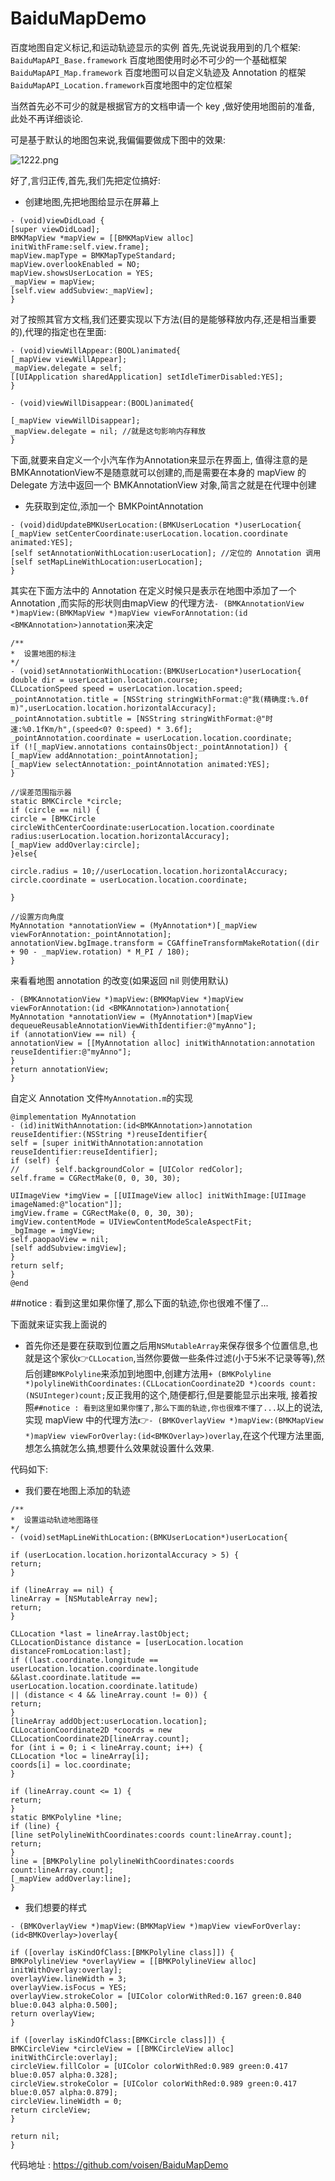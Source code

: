 # BaiduMapDemo
百度地图自定义标记,和运动轨迹显示的实例
首先,先说说我用到的几个框架:
`BaiduMapAPI_Base.framework` 百度地图使用时必不可少的一个基础框架
`BaiduMapAPI_Map.framework` 百度地图可以自定义轨迹及 Annotation 的框架
`BaiduMapAPI_Location.framework`百度地图中的定位框架

当然首先必不可少的就是根据官方的文档申请一个 key ,做好使用地图前的准备, 此处不再详细谈论.

可是基于默认的地图包来说,我偏偏要做成下图中的效果:

![1222.png](http://upload-images.jianshu.io/upload_images/2752594-1d38c93a6a30b90e.png?imageMogr2/auto-orient/strip%7CimageView2/2/w/1240)

好了,言归正传,首先,我们先把定位搞好:
- 创建地图,先把地图给显示在屏幕上
````objc
- (void)viewDidLoad {
[super viewDidLoad];
BMKMapView *mapView = [[BMKMapView alloc] initWithFrame:self.view.frame];
mapView.mapType = BMKMapTypeStandard;
mapView.overlookEnabled = NO;
mapView.showsUserLocation = YES;
_mapView = mapView;
[self.view addSubview:_mapView];
}
````
对了按照其官方文档,我们还要实现以下方法(目的是能够释放内存,还是相当重要的),代理的指定也在里面:

````objc
- (void)viewWillAppear:(BOOL)animated{
[_mapView viewWillAppear];
_mapView.delegate = self;
[[UIApplication sharedApplication] setIdleTimerDisabled:YES];
}

- (void)viewWillDisappear:(BOOL)animated{

[_mapView viewWillDisappear];
_mapView.delegate = nil; //就是这句影响内存释放
}
````

下面,就要来自定义一个小汽车作为Annotation来显示在界面上, 值得注意的是 BMKAnnotationView不是随意就可以创建的,而是需要在本身的 mapView 的 Delegate 方法中返回一个 BMKAnnotationView 对象,简言之就是在代理中创建
- 先获取到定位,添加一个 BMKPointAnnotation

````objc
- (void)didUpdateBMKUserLocation:(BMKUserLocation *)userLocation{
[_mapView setCenterCoordinate:userLocation.location.coordinate animated:YES];
[self setAnnotationWithLocation:userLocation]; //定位的 Annotation 调用
[self setMapLineWithLocation:userLocation];
}
````

其实在下面方法中的 Annotation 在定义时候只是表示在地图中添加了一个 Annotation ,而实际的形状则由mapView 的代理方法`- (BMKAnnotationView *)mapView:(BMKMapView *)mapView viewForAnnotation:(id <BMKAnnotation>)annotation`来决定
````objc
/**
*  设置地图的标注
*/
- (void)setAnnotationWithLocation:(BMKUserLocation*)userLocation{
double dir = userLocation.location.course;
CLLocationSpeed speed = userLocation.location.speed;
_pointAnnotation.title = [NSString stringWithFormat:@"我(精确度:%.0f m)",userLocation.location.horizontalAccuracy];
_pointAnnotation.subtitle = [NSString stringWithFormat:@"时速:%0.1fKm/h",(speed<0? 0:speed) * 3.6f];
_pointAnnotation.coordinate = userLocation.location.coordinate;
if (![_mapView.annotations containsObject:_pointAnnotation]) {
[_mapView addAnnotation:_pointAnnotation];
[_mapView selectAnnotation:_pointAnnotation animated:YES];
}

//误差范围指示器
static BMKCircle *circle;
if (circle == nil) {
circle = [BMKCircle circleWithCenterCoordinate:userLocation.location.coordinate radius:userLocation.location.horizontalAccuracy];
[_mapView addOverlay:circle];
}else{

circle.radius = 10;//userLocation.location.horizontalAccuracy;
circle.coordinate = userLocation.location.coordinate;

}

//设置方向角度
MyAnnotation *annotationView = (MyAnnotation*)[_mapView viewForAnnotation:_pointAnnotation];
annotationView.bgImage.transform = CGAffineTransformMakeRotation((dir + 90 - _mapView.rotation) * M_PI / 180);
}
````

来看看地图 annotation 的改变(如果返回 nil 则使用默认)

````objc
- (BMKAnnotationView *)mapView:(BMKMapView *)mapView viewForAnnotation:(id <BMKAnnotation>)annotation{
MyAnnotation *annotationView = (MyAnnotation*)[mapView dequeueReusableAnnotationViewWithIdentifier:@"myAnno"];
if (annotationView == nil) {
annotationView = [[MyAnnotation alloc] initWithAnnotation:annotation reuseIdentifier:@"myAnno"];
}
return annotationView;
}
````
自定义 Annotation 文件`MyAnnotation.m`的实现
````objc
@implementation MyAnnotation
- (id)initWithAnnotation:(id<BMKAnnotation>)annotation reuseIdentifier:(NSString *)reuseIdentifier{
self = [super initWithAnnotation:annotation reuseIdentifier:reuseIdentifier];
if (self) {
//        self.backgroundColor = [UIColor redColor];
self.frame = CGRectMake(0, 0, 30, 30);

UIImageView *imgView = [[UIImageView alloc] initWithImage:[UIImage imageNamed:@"location"]];
imgView.frame = CGRectMake(0, 0, 30, 30);
imgView.contentMode = UIViewContentModeScaleAspectFit;
_bgImage = imgView;
self.paopaoView = nil;
[self addSubview:imgView];   
}
return self;
}
@end
````

##notice : 看到这里如果你懂了,那么下面的轨迹,你也很难不懂了...

下面就来证实我上面说的

- 首先你还是要在获取到位置之后用`NSMutableArray`来保存很多个位置信息,也就是这个家伙👉`CLLocation`,当然你要做一些条件过滤(小于5米不记录等等),然后创建`BMKPolyline`来添加到地图中,创建方法用`+ (BMKPolyline *)polylineWithCoordinates:(CLLocationCoordinate2D *)coords count:(NSUInteger)count;`反正我用的这个,随便都行,但是要能显示出来哦,
接着按照`##notice : 看到这里如果你懂了,那么下面的轨迹,你也很难不懂了...`以上的说法,实现 mapView 中的代理方法👉`- (BMKOverlayView *)mapView:(BMKMapView *)mapView viewForOverlay:(id<BMKOverlay>)overlay`,在这个代理方法里面,想怎么搞就怎么搞,想要什么效果就设置什么效果.

代码如下:

- 我们要在地图上添加的轨迹

````objc
/**
*  设置运动轨迹地图路径
*/
- (void)setMapLineWithLocation:(BMKUserLocation*)userLocation{

if (userLocation.location.horizontalAccuracy > 5) {
return;
}

if (lineArray == nil) {
lineArray = [NSMutableArray new];
return;
}

CLLocation *last = lineArray.lastObject;
CLLocationDistance distance = [userLocation.location distanceFromLocation:last];
if ((last.coordinate.longitude == userLocation.location.coordinate.longitude
&&last.coordinate.latitude == userLocation.location.coordinate.latitude)
|| (distance < 4 && lineArray.count != 0)) {
return;
}
[lineArray addObject:userLocation.location];
CLLocationCoordinate2D *coords = new CLLocationCoordinate2D[lineArray.count];
for (int i = 0; i < lineArray.count; i++) {
CLLocation *loc = lineArray[i];
coords[i] = loc.coordinate;
}

if (lineArray.count <= 1) {
return;
}
static BMKPolyline *line;
if (line) {
[line setPolylineWithCoordinates:coords count:lineArray.count];
return;
}
line = [BMKPolyline polylineWithCoordinates:coords count:lineArray.count];
[_mapView addOverlay:line];
}
````

- 我们想要的样式

````objc
- (BMKOverlayView *)mapView:(BMKMapView *)mapView viewForOverlay:(id<BMKOverlay>)overlay{

if ([overlay isKindOfClass:[BMKPolyline class]]) {
BMKPolylineView *overlayView = [[BMKPolylineView alloc] initWithOverlay:overlay];
overlayView.lineWidth = 3;
overlayView.isFocus = YES;
overlayView.strokeColor = [UIColor colorWithRed:0.167 green:0.840 blue:0.043 alpha:0.500];
return overlayView;
}

if ([overlay isKindOfClass:[BMKCircle class]]) {
BMKCircleView *circleView = [[BMKCircleView alloc] initWithCircle:overlay];
circleView.fillColor = [UIColor colorWithRed:0.989 green:0.417 blue:0.057 alpha:0.328];
circleView.strokeColor = [UIColor colorWithRed:0.989 green:0.417 blue:0.057 alpha:0.879];
circleView.lineWidth = 0;
return circleView;
}

return nil;
}
````

代码地址 :  https://github.com/voisen/BaiduMapDemo